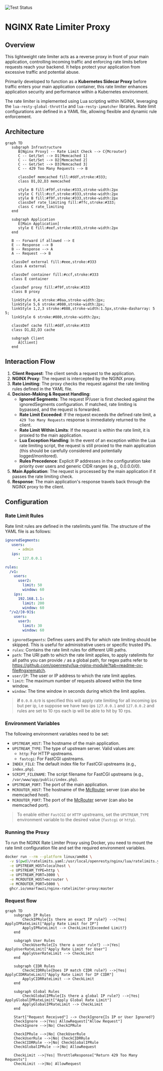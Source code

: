 ![Test Status](https://github.com/omarfawzi/Nginx-Ratelimiter-Proxy/actions/workflows/ci.yml/badge.svg)

# NGINX Rate Limiter Proxy

## Overview

This lightweight rate limiter acts as a reverse proxy in front of your main application, controlling incoming traffic and enforcing rate limits before requests reach your backend. It helps protect your application from excessive traffic and potential abuse.

Primarily developed to function as a **Kubernetes Sidecar Proxy** before traffic enters your main application container, this rate limiter enhances application security and performance within a Kubernetes environment.

The rate limiter is implemented using Lua scripting within NGINX, leveraging the `lua-resty-global-throttle` and `lua-resty-ipmatcher` libraries. Rate limit configurations are defined in a YAML file, allowing flexible and dynamic rule enforcement.

## Architecture

```mermaid
graph TD
   subgraph Infrastructure
      B[Nginx Proxy] -- Rate Limit Check --> C{Mcrouter}
      C -- Get/Set --> D1[Memcached 1]
      C -- Get/Set --> D2[Memcached 2]
      C -- Get/Set --> D3[Memcached 3]
      C -- 429 Too Many Requests --> B

      classDef memcached fill:#ddf,stroke:#333;
      class D1,D2,D3 memcached

      style B fill:#f9f,stroke:#333,stroke-width:2px
      style C fill:#ccf,stroke:#333,stroke-width:2px
      style B fill:#f9f,stroke:#333,stroke-width:2px
      classDef rate_limiting fill:#ffc,stroke:#333;
      class C rate_limiting
   end

   subgraph Application
      E[Main Application]
      style E fill:#eef,stroke:#333,stroke-width:2px
   end

   B -- Forward if allowed --> E
   E -- Response --> B
   B -- Response --> A
   A -- Request --> B

   classDef external fill:#eee,stroke:#333
   class A external

   classDef container fill:#ccf,stroke:#333
   class E container

   classDef proxy fill:#f9f,stroke:#333
   class B proxy

   linkStyle 0,4 stroke:#0aa,stroke-width:2px;
   linkStyle 5,6 stroke:#080,stroke-width:2px;
   linkStyle 1,2,3 stroke:#888,stroke-width:1.5px,stroke-dasharray: 5 5;
   linkStyle 6 stroke:#080,stroke-width:2px;
   
   classDef cache fill:#ddf,stroke:#333
   class D1,D2,D3 cache

   subgraph Client
      A[Client]
   end
```

## Interaction Flow

1. **Client Request**: The client sends a request to the application.
2. **NGINX Proxy**: The request is intercepted by the NGINX proxy.
3. **Rate Limiting**: The proxy checks the request against the rate limiting rules defined in the YAML file.
4. **Decision-Making & Request Handling**:
   - **Ignored Segments**: The request IP/user is first checked against the ignoredSegments configuration. If matched, rate limiting is bypassed, and the request is forwarded.
   - **Rate Limit Exceeded**: If the request exceeds the defined rate limit, a `429 Too Many Requests` response is immediately returned to the client.
   - **Rate Limit Within Limits**: If the request is within the rate limit, it is proxied to the main application.
   - **Lua Exception Handling**: In the event of an exception within the Lua rate limiting script, the request is still proxied to the main application (this should be carefully considered and potentially logged/monitored).
   - **Rules Precedence**: Explicit IP addresses in the configuration take priority over users and generic CIDR ranges (e.g., 0.0.0.0/0).
5. **Main Application**: The request is processed by the main application if it passes the rate limiting check.
6. **Response**: The main application's response travels back through the NGINX proxy to the client.

## Configuration

### Rate Limit Rules

Rate limit rules are defined in the ratelimits.yaml file. The structure of the YAML file is as follows:

```yaml
ignoredSegments:
   users:
      - admin
   ips:
      - 127.0.0.1

rules:
  /v1:
    users:
      user2: 
        limit: 50
        window: 60
    ips:
      192.168.1.1: 
        limit: 200
        window: 60
  ^/v2/[0-9]$:
    users:
      user3:
        limit: 30
        window: 60
```
- `ignoredSegments`: Defines users and IPs for which rate limiting should be skipped. This is useful for administrative users or specific trusted IPs.
- `rules`: Contains the rate limit rules for different URI paths.
- `path`: The URI path to which the rate limit applies, to apply ratelimits for all paths you can provide `/` as a global path, for regex paths refer to https://github.com/openresty/lua-nginx-module?tab=readme-ov-file#ngxrematch.
- `user/IP`: The user or IP address to which the rate limit applies.
- `limit`: The maximum number of requests allowed within the time window.
- `window`: The time window in seconds during which the limit applies.

> **if** `0.0.0.0/0` is specified this will apply rate limiting for all incoming ips but per ip, 
> i.e suppose we have two ips `127.0.0.1` and `127.0.0.2` and rules are set to 10 rps each ip will be able to hit by 10 rps.

### Environment Variables

The following environment variables need to be set:

- `UPSTREAM_HOST`: The hostname of the main application.
- `UPSTREAM_TYPE`: The type of upstream server. Valid values are:
   - `http`: For HTTP upstreams.
   - `fastcgi`: For FastCGI upstreams.
- `INDEX_FILE`: The default index file for FastCGI upstreams (e.g., `index.php`).
- `SCRIPT_FILENAME`: The script filename for FastCGI upstreams (e.g., `/var/www/app/public/index.php`).
- `UPSTREAM_PORT`: The port of the main application.
- `MCROUTER_HOST`: The hostname of the [McRouter](https://github.com/facebook/mcrouter) server (can also be memcached host).
- `MCROUTER_PORT`: The port of the [McRouter](https://github.com/facebook/mcrouter) server (can also be memcached port).

> To enable either `FastCGI` or `HTTP` upstreams, set the `UPSTREAM_TYPE` environment variable to the desired value (`fastcgi` or `http`).

### Running the Proxy

To run the NGINX Rate Limiter Proxy using Docker, you need to mount the rate limit configuration file and set the required environment variables.

```sh
docker run --rm --platform linux/amd64 \
  -v $(pwd)/ratelimits.yaml:/usr/local/openresty/nginx/lua/ratelimits.yaml \
  -e UPSTREAM_HOST=localhost \
  -e UPSTREAM_TYPE=http \
  -e UPSTREAM_PORT=3000 \
  -e MCROUTER_HOST=mcrouter \
  -e MCROUTER_PORT=5000 \
  ghcr.io/omarfawzi/nginx-ratelimiter-proxy:master
```

### Request flow 

```mermaid
graph TD
    subgraph IP Rules
        CheckIPRule{Is there an exact IP rule?} -->|Yes| ApplyIPRateLimit["Apply Rate Limit for IP"]
        ApplyIPRateLimit --> CheckLimit{Exceeded Limit?}
    end

    subgraph User Rules
        CheckUserRule{Is there a user rule?} -->|Yes| ApplyUserRateLimit["Apply Rate Limit for User"]
        ApplyUserRateLimit --> CheckLimit
    end

    subgraph CIDR Rules
        CheckCIDRRule{Does IP match CIDR rule?} -->|Yes| ApplyCIDRRateLimit["Apply Rate Limit for IP CIDR"]
        ApplyCIDRRateLimit --> CheckLimit
    end

    subgraph Global Rules
        CheckGlobalIPRule{Is there a global IP rule?} -->|Yes| ApplyGlobalIPRateLimit["Apply Global Rate Limit"]
        ApplyGlobalIPRateLimit --> CheckLimit
    end

    Start["Request Received"] --> CheckIgnore{Is IP or User Ignored?}
    CheckIgnore -->|Yes| AllowRequest["Allow Request"]
    CheckIgnore -->|No| CheckIPRule

    CheckIPRule -->|No| CheckUserRule
    CheckUserRule -->|No| CheckCIDRRule
    CheckCIDRRule -->|No| CheckGlobalIPRule
    CheckGlobalIPRule -->|No| AllowRequest

    CheckLimit -->|Yes| ThrottleResponse["Return 429 Too Many Requests"]
    CheckLimit -->|No| AllowRequest
```
